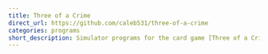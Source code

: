 ```yaml
---
title: Three of a Crime
direct_url: https://github.com/caleb531/three-of-a-crime
categories: programs
short_description: Simulator programs for the card game [Three of a Crime](http://www.gamewright.com/gamewright/index.php?page=game&section=games&show=214)
---
```

